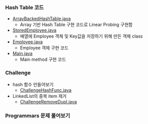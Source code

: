 ### Hash Table 코드
- <a href="https://github.com/hongjw1991/Java-DataStructure-Algorithm-DesignPattern/blob/master/data_structure/hashTable/ArrayBackedHashTable.java">ArrayBackedHashTable.java</a>
    - Array 기반 Hash Table 구현 코드로 Linear Probing 구현함
- <a href="https://github.com/hongjw1991/Java-DataStructure-Algorithm-DesignPattern/blob/master/data_structure/hashTable/StoredEmployee.java">StoredEmployee.java</a>
    - 배열에 Employee 객체 및 Key값을 저장하기 위해 만든 객체 class
- <a href="https://github.com/hongjw1991/Java-DataStructure-Algorithm-DesignPattern/blob/master/data_structure/hashTable/Employee.java">Employee.java</a>
    - Employee 객체 구현 코드
- <a href="https://github.com/hongjw1991/Java-DataStructure-Algorithm-DesignPattern/blob/master/data_structure/hashTable/Main.java">Main.java</a>
    - Main method 구현 코드

### Challenge
- hash 함수 만들어보기
    - <a href="https://github.com/hongjw1991/Java-DataStructure-Algorithm-DesignPattern/blob/master/data_structure/hashTable/ChallengeHashFunc.java">ChallengeHashFunc.java</a>
- LinkedList의 중복 item 제거
    - <a href="https://github.com/hongjw1991/Java-DataStructure-Algorithm-DesignPattern/blob/master/data_structure/hashTable/ChallengeRemoveDupl.java">ChallengeRemoveDupl.java</a>

### Programmars 문제 풀어보기